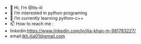 - 👋 Hi, I’m @Its-ili
- 👀 I’m interested in python programing
- 🌱 I’m currently learning python-c++
- 📫 How to reach me :
- linkedin:https://www.linkedin.com/in/ilia-khan-m-981783227/
- email:ikh.ilia01@gmail.com

<!---
Its-ili/Its-ili is a ✨ special ✨ repository because its `README.md` (this file) appears on your GitHub profile.
You can click the Preview link to take a look at your changes.
--->
